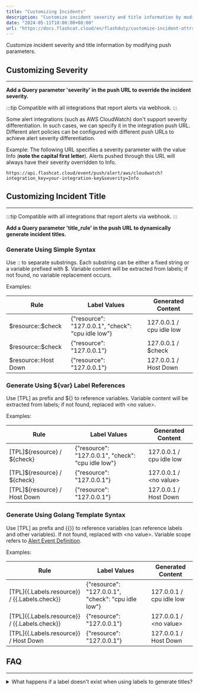```yaml
---
title: "Customizing Incidents"
description: "Customize incident severity and title information by modifying push parameters"
date: "2024-05-11T10:00:00+08:00"
url: "https://docs.flashcat.cloud/en/flashduty/customize-incident-attrs"
---
```


Customize incident severity and title information by modifying push parameters.

## Customizing Severity
---

**Add a Query parameter 'severity' in the push URL to override the incident severity.**

:::tip
Compatible with all integrations that report alerts via webhook.
:::

Some alert integrations (such as AWS CloudWatch) don't support severity differentiation. In such cases, we can specify it in the integration push URL. Different alert policies can be configured with different push URLs to achieve alert severity differentiation.

Example: The following URL specifies a severity parameter with the value Info (**note the capital first letter**). Alerts pushed through this URL will always have their severity overridden to Info.
```
https://api.flashcat.cloud/event/push/alert/aws/cloudwatch?integration_key=your-integration-key&severity=Info
```

## Customizing Incident Title
---

:::tip
Compatible with all integrations that report alerts via webhook.
:::

**Add a Query parameter 'title_rule' in the push URL to dynamically generate incident titles.**

### Generate Using Simple Syntax

Use :: to separate substrings. Each substring can be either a fixed string or a variable prefixed with \$. Variable content will be extracted from labels; if not found, no variable replacement occurs.

Examples:

| Rule | Label Values | Generated Content |
| --- | ---| ---- |
|\$resource::\$check | {"resource": "127.0.0.1", "check": "cpu idle low"} | 127.0.0.1 / cpu idle low |
|\$resource::\$check | {"resource": "127.0.0.1"} | 127.0.0.1 / \$check |
|\$resource::Host Down | {"resource": "127.0.0.1"} | 127.0.0.1 / Host Down |


### Generate Using \${var} Label References

Use [TPL] as prefix and \${} to reference variables. Variable content will be extracted from labels; if not found, replaced with \<no value\>.

Examples:

| Rule | Label Values | Generated Content |
| --- | ---| ---- |
|[TPL]\${resource} / \${check}| {"resource": "127.0.0.1", "check": "cpu idle low"} | 127.0.0.1 / cpu idle low |
|[TPL]\${resource} / \${check} | {"resource": "127.0.0.1"} | 127.0.0.1 / \<no value\> |
|[TPL]\${resource} / Host Down | {"resource": "127.0.0.1"} | 127.0.0.1 / Host Down |


### Generate Using Golang Template Syntax

Use [TPL] as prefix and {{}} to reference variables (can reference labels and other variables). If not found, replaced with \<no value\>. Variable scope refers to [Alert Event Definition](#AlertEvent).

Examples:

| Rule | Label Values | Generated Content |
| --- | ---| ---- |
|[TPL]{{.Labels.resource}} / {{.Labels.check}}| {"resource": "127.0.0.1", "check": "cpu idle low"} | 127.0.0.1 / cpu idle low |
|[TPL]{{.Labels.resource}} / {{.Labels.check}} | {"resource": "127.0.0.1"} | 127.0.0.1 / \<no value\> |
|[TPL]{{.Labels.resource}} / Host Down | {"resource": "127.0.0.1"} | 127.0.0.1 / Host Down |

## FAQ
---

<details>
  <summary>What happens if a label doesn't exist when using labels to generate titles?</summary>
  
  It depends on which variable retrieval method you use. The title might retain the original variable information or use \<no value\> as a replacement.
  
  Even if variables cannot be retrieved, it won't affect alert generation. You can debug with confidence.
</details>